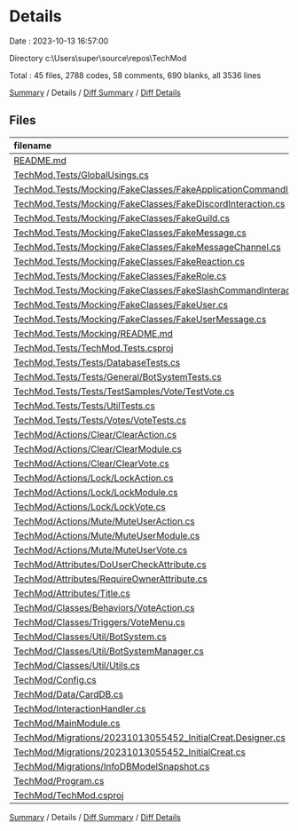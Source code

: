 # Details

Date : 2023-10-13 16:57:00

Directory c:\\Users\\super\\source\\repos\\TechMod

Total : 45 files,  2788 codes, 58 comments, 690 blanks, all 3536 lines

[Summary](results.md) / Details / [Diff Summary](diff.md) / [Diff Details](diff-details.md)

## Files
| filename | language | code | comment | blank | total |
| :--- | :--- | ---: | ---: | ---: | ---: |
| [README.md](/README.md) | Markdown | 73 | 0 | 29 | 102 |
| [TechMod.Tests/GlobalUsings.cs](/TechMod.Tests/GlobalUsings.cs) | C# | 1 | 0 | 0 | 1 |
| [TechMod.Tests/Mocking/FakeClasses/FakeApplicationCommandInteractionData.cs](/TechMod.Tests/Mocking/FakeClasses/FakeApplicationCommandInteractionData.cs) | C# | 19 | 0 | 5 | 24 |
| [TechMod.Tests/Mocking/FakeClasses/FakeDiscordInteraction.cs](/TechMod.Tests/Mocking/FakeClasses/FakeDiscordInteraction.cs) | C# | 71 | 0 | 25 | 96 |
| [TechMod.Tests/Mocking/FakeClasses/FakeGuild.cs](/TechMod.Tests/Mocking/FakeClasses/FakeGuild.cs) | C# | 410 | 0 | 137 | 547 |
| [TechMod.Tests/Mocking/FakeClasses/FakeMessage.cs](/TechMod.Tests/Mocking/FakeClasses/FakeMessage.cs) | C# | 99 | 3 | 50 | 152 |
| [TechMod.Tests/Mocking/FakeClasses/FakeMessageChannel.cs](/TechMod.Tests/Mocking/FakeClasses/FakeMessageChannel.cs) | C# | 115 | 0 | 26 | 141 |
| [TechMod.Tests/Mocking/FakeClasses/FakeReaction.cs](/TechMod.Tests/Mocking/FakeClasses/FakeReaction.cs) | C# | 14 | 0 | 2 | 16 |
| [TechMod.Tests/Mocking/FakeClasses/FakeRole.cs](/TechMod.Tests/Mocking/FakeClasses/FakeRole.cs) | C# | 50 | 0 | 21 | 71 |
| [TechMod.Tests/Mocking/FakeClasses/FakeSlashCommandInteraction.cs](/TechMod.Tests/Mocking/FakeClasses/FakeSlashCommandInteraction.cs) | C# | 19 | 0 | 5 | 24 |
| [TechMod.Tests/Mocking/FakeClasses/FakeUser.cs](/TechMod.Tests/Mocking/FakeClasses/FakeUser.cs) | C# | 55 | 0 | 20 | 75 |
| [TechMod.Tests/Mocking/FakeClasses/FakeUserMessage.cs](/TechMod.Tests/Mocking/FakeClasses/FakeUserMessage.cs) | C# | 53 | 2 | 14 | 69 |
| [TechMod.Tests/Mocking/README.md](/TechMod.Tests/Mocking/README.md) | Markdown | 4 | 0 | 1 | 5 |
| [TechMod.Tests/TechMod.Tests.csproj](/TechMod.Tests/TechMod.Tests.csproj) | XML | 25 | 0 | 6 | 31 |
| [TechMod.Tests/Tests/DatabaseTests.cs](/TechMod.Tests/Tests/DatabaseTests.cs) | C# | 11 | 0 | 2 | 13 |
| [TechMod.Tests/Tests/General/BotSystemTests.cs](/TechMod.Tests/Tests/General/BotSystemTests.cs) | C# | 39 | 0 | 8 | 47 |
| [TechMod.Tests/Tests/TestSamples/Vote/TestVote.cs](/TechMod.Tests/Tests/TestSamples/Vote/TestVote.cs) | C# | 32 | 0 | 6 | 38 |
| [TechMod.Tests/Tests/UtilTests.cs](/TechMod.Tests/Tests/UtilTests.cs) | C# | 19 | 0 | 5 | 24 |
| [TechMod.Tests/Tests/Votes/VoteTests.cs](/TechMod.Tests/Tests/Votes/VoteTests.cs) | C# | 92 | 1 | 17 | 110 |
| [TechMod/Actions/Clear/ClearAction.cs](/TechMod/Actions/Clear/ClearAction.cs) | C# | 51 | 0 | 6 | 57 |
| [TechMod/Actions/Clear/ClearModule.cs](/TechMod/Actions/Clear/ClearModule.cs) | C# | 54 | 0 | 3 | 57 |
| [TechMod/Actions/Clear/ClearVote.cs](/TechMod/Actions/Clear/ClearVote.cs) | C# | 51 | 0 | 11 | 62 |
| [TechMod/Actions/Lock/LockAction.cs](/TechMod/Actions/Lock/LockAction.cs) | C# | 153 | 2 | 33 | 188 |
| [TechMod/Actions/Lock/LockModule.cs](/TechMod/Actions/Lock/LockModule.cs) | C# | 49 | 0 | 2 | 51 |
| [TechMod/Actions/Lock/LockVote.cs](/TechMod/Actions/Lock/LockVote.cs) | C# | 39 | 0 | 7 | 46 |
| [TechMod/Actions/Mute/MuteUserAction.cs](/TechMod/Actions/Mute/MuteUserAction.cs) | C# | 30 | 0 | 4 | 34 |
| [TechMod/Actions/Mute/MuteUserModule.cs](/TechMod/Actions/Mute/MuteUserModule.cs) | C# | 64 | 0 | 2 | 66 |
| [TechMod/Actions/Mute/MuteUserVote.cs](/TechMod/Actions/Mute/MuteUserVote.cs) | C# | 55 | 0 | 10 | 65 |
| [TechMod/Attributes/DoUserCheckAttribute.cs](/TechMod/Attributes/DoUserCheckAttribute.cs) | C# | 26 | 7 | 5 | 38 |
| [TechMod/Attributes/RequireOwnerAttribute.cs](/TechMod/Attributes/RequireOwnerAttribute.cs) | C# | 26 | 0 | 1 | 27 |
| [TechMod/Attributes/Title.cs](/TechMod/Attributes/Title.cs) | C# | 17 | 0 | 2 | 19 |
| [TechMod/Classes/Behaviors/VoteAction.cs](/TechMod/Classes/Behaviors/VoteAction.cs) | C# | 26 | 0 | 8 | 34 |
| [TechMod/Classes/Triggers/VoteMenu.cs](/TechMod/Classes/Triggers/VoteMenu.cs) | C# | 236 | 17 | 45 | 298 |
| [TechMod/Classes/Util/BotSystem.cs](/TechMod/Classes/Util/BotSystem.cs) | C# | 36 | 0 | 8 | 44 |
| [TechMod/Classes/Util/BotSystemManager.cs](/TechMod/Classes/Util/BotSystemManager.cs) | C# | 23 | 0 | 3 | 26 |
| [TechMod/Classes/Util/Utils.cs](/TechMod/Classes/Util/Utils.cs) | C# | 25 | 0 | 7 | 32 |
| [TechMod/Config.cs](/TechMod/Config.cs) | C# | 22 | 0 | 3 | 25 |
| [TechMod/Data/CardDB.cs](/TechMod/Data/CardDB.cs) | C# | 126 | 2 | 25 | 153 |
| [TechMod/InteractionHandler.cs](/TechMod/InteractionHandler.cs) | C# | 64 | 10 | 11 | 85 |
| [TechMod/MainModule.cs](/TechMod/MainModule.cs) | C# | 156 | 5 | 43 | 204 |
| [TechMod/Migrations/20231013055452_InitialCreat.Designer.cs](/TechMod/Migrations/20231013055452_InitialCreat.Designer.cs) | C# | 59 | 2 | 20 | 81 |
| [TechMod/Migrations/20231013055452_InitialCreat.cs](/TechMod/Migrations/20231013055452_InitialCreat.cs) | C# | 52 | 3 | 6 | 61 |
| [TechMod/Migrations/InfoDBModelSnapshot.cs](/TechMod/Migrations/InfoDBModelSnapshot.cs) | C# | 57 | 1 | 20 | 78 |
| [TechMod/Program.cs](/TechMod/Program.cs) | C# | 57 | 3 | 18 | 78 |
| [TechMod/TechMod.csproj](/TechMod/TechMod.csproj) | XML | 33 | 0 | 8 | 41 |

[Summary](results.md) / Details / [Diff Summary](diff.md) / [Diff Details](diff-details.md)